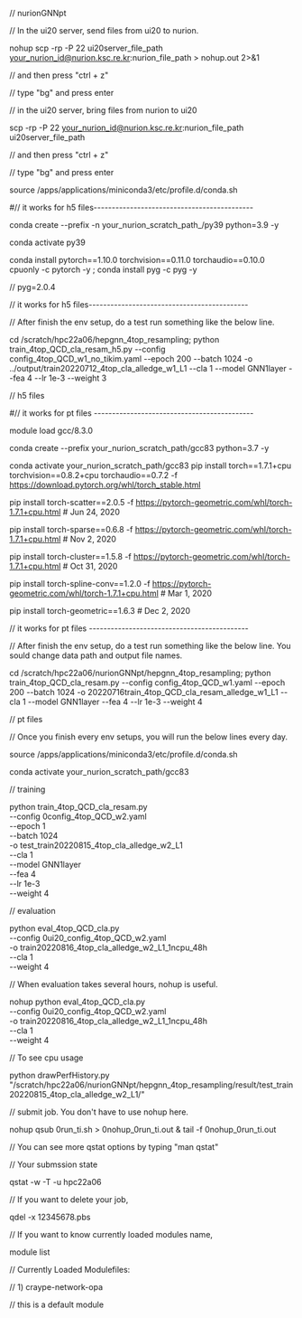 // nurionGNNpt

// In the ui20 server, send files from ui20 to nurion.

nohup scp -rp -P 22 ui20server_file_path your_nurion_id@nurion.ksc.re.kr:nurion_file_path > nohup.out 2>&1

// and then press "ctrl + z"

// type "bg" and press enter 

// in the ui20 server, bring files from nurion to ui20

scp -rp -P 22 your_nurion_id@nurion.ksc.re.kr:nurion_file_path ui20server_file_path

// and then press "ctrl + z"

// type "bg" and press enter 

source /apps/applications/miniconda3/etc/profile.d/conda.sh

#// it works for h5 files--------------------------------------------

conda create --prefix -n your_nurion_scratch_path_/py39 python=3.9 -y

conda activate py39

conda install pytorch==1.10.0 torchvision==0.11.0 torchaudio==0.10.0 cpuonly -c pytorch -y ; conda install pyg -c pyg -y

// pyg=2.0.4

// it works for h5 files--------------------------------------------

// After finish the env setup, do a test run something like the below line.

cd /scratch/hpc22a06/hepgnn_4top_resampling; python train_4top_QCD_cla_resam_h5.py --config config_4top_QCD_w1_no_tikim.yaml --epoch 200 --batch 1024 -o ../output/train20220712_4top_cla_alledge_w1_L1 --cla 1 --model GNN1layer --fea 4 --lr 1e-3 --weight 3

// h5 files

#// it works for pt files --------------------------------------------

module load gcc/8.3.0

conda create --prefix your_nurion_scratch_path/gcc83 python=3.7 -y

conda activate your_nurion_scratch_path/gcc83
pip install torch==1.7.1+cpu torchvision==0.8.2+cpu torchaudio==0.7.2 -f https://download.pytorch.org/whl/torch_stable.html

pip install torch-scatter==2.0.5 -f https://pytorch-geometric.com/whl/torch-1.7.1+cpu.html # Jun 24, 2020

pip install torch-sparse==0.6.8 -f https://pytorch-geometric.com/whl/torch-1.7.1+cpu.html # Nov 2, 2020

pip install torch-cluster==1.5.8 -f https://pytorch-geometric.com/whl/torch-1.7.1+cpu.html # Oct 31, 2020

pip install torch-spline-conv==1.2.0 -f https://pytorch-geometric.com/whl/torch-1.7.1+cpu.html # Mar 1, 2020

pip install torch-geometric==1.6.3 # Dec 2, 2020 

// it works for pt files --------------------------------------------

// After finish the env setup, do a test run something like the below line. You sould change data path and output file names.

cd /scratch/hpc22a06/nurionGNNpt/hepgnn_4top_resampling; python train_4top_QCD_cla_resam.py --config config_4top_QCD_w1.yaml --epoch 200 --batch 1024 -o 20220716train_4top_QCD_cla_resam_alledge_w1_L1 --cla 1 --model GNN1layer --fea 4 --lr 1e-3 --weight 4

// pt files


// Once you finish every env setups, you will run the below lines every day. 

source /apps/applications/miniconda3/etc/profile.d/conda.sh

conda activate your_nurion_scratch_path/gcc83

// training

python train_4top_QCD_cla_resam.py \
                                   --config 0config_4top_QCD_w2.yaml \
                                   --epoch 1 \
                                   --batch 1024 \
                                   -o test_train20220815_4top_cla_alledge_w2_L1 \
                                   --cla 1 \
                                   --model GNN1layer \
                                   --fea 4 \
                                   --lr 1e-3 \
                                   --weight 4

// evaluation

python eval_4top_QCD_cla.py \
                                   --config 0ui20_config_4top_QCD_w2.yaml \
                                   -o train20220816_4top_cla_alledge_w2_L1_1ncpu_48h \
                                   --cla 1 \
                                   --weight 4
                                   
// When evaluation takes several hours, nohup is useful.

nohup python eval_4top_QCD_cla.py \
                                   --config 0ui20_config_4top_QCD_w2.yaml \
                                   -o train20220816_4top_cla_alledge_w2_L1_1ncpu_48h \
                                   --cla 1 \
                                   --weight 4

// To see cpu usage

python drawPerfHistory.py "/scratch/hpc22a06/nurionGNNpt/hepgnn_4top_resampling/result/test_train20220815_4top_cla_alledge_w2_L1/"

// submit job. You don't have to use nohup here.

nohup qsub 0run_ti.sh > 0nohup_0run_ti.out & tail -f 0nohup_0run_ti.out

// You can see more qstat options by typing "man qstat"

// Your submssion state

qstat -w -T -u hpc22a06

// If you want to delete your job,

qdel -x 12345678.pbs

// If you want to know currently loaded modules name,

module list

// Currently Loaded Modulefiles:

//  1) craype-network-opa

// this is a default module
